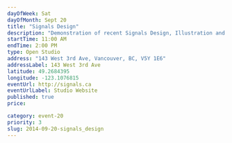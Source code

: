 ```yaml
---
dayOfWeek: Sat
dayOfMonth: Sept 20
title: "Signals Design"
description: "Demonstration of recent Signals Design, Illustration and Interactive projects. We will have copies of the Signals-designed Wayward Arts magazine issue to give away."
startTime: 11:00 AM
endTime: 2:00 PM
type: Open Studio
address: "143 West 3rd Ave, Vancouver, BC, V5Y 1E6"
addressLabel: 143 West 3rd Ave
latitude: 49.2684395
longitude: -123.1076815
eventUrl: http://signals.ca
eventUrlLabel: Studio Website
published: true
price: 

category: event-20
priority: 3
slug: 2014-09-20-signals_design
---
```

